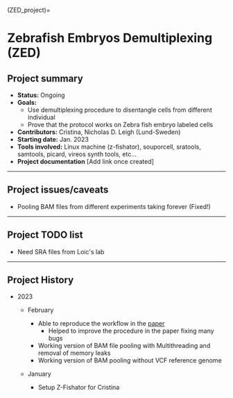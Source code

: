 (ZED_project)=

# Zebrafish Embryos Demultiplexing (ZED)

## Project summary

* **Status:** Ongoing
* **Goals:**
  * Use demultiplexing procedure to disentangle cells from different individual
  * Prove that the protocol works on Zebra fish embryo labeled cells
* **Contributors:** Cristina, Nicholas D. Leigh (Lund-Sweden)
* **Starting date:** Jan. 2023
* **Tools involved:** Linux machine (z-fishator), souporcell, sratools, samtools, picard, vireos synth tools, etc...
* **Project documentation** [Add link once created]

--------

## Project issues/caveats

* Pooling BAM files from different experiments taking forever (Fixed!)

--------

## Project TODO list

* Need SRA files from Loic's lab

--------

## Project History

* 2023
  * February
    * Able to reproduce the workflow in the [paper](https://www.biorxiv.org/content/10.1101/2022.09.22.508993v1)
      * Helped to improve the procedure in the paper fixing many bugs
    * Working version of BAM file pooling with Multithreading and removal of memory leaks
    * Working version of BAM pooling without VCF reference genome

  * January
    * Setup Z-Fishator for Cristina
